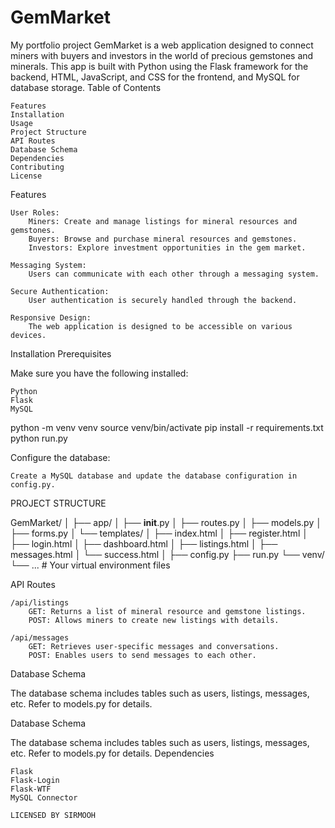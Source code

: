 # GemMarket
My portfolio project 
GemMarket is a web application designed to connect miners with buyers and investors in the world of precious gemstones and minerals. This app is built with Python using the Flask framework for the backend, HTML, JavaScript, and CSS for the frontend, and MySQL for database storage.
Table of Contents

    Features
    Installation
    Usage
    Project Structure
    API Routes
    Database Schema
    Dependencies
    Contributing
    License
Features

    User Roles:
        Miners: Create and manage listings for mineral resources and gemstones.
        Buyers: Browse and purchase mineral resources and gemstones.
        Investors: Explore investment opportunities in the gem market.

    Messaging System:
        Users can communicate with each other through a messaging system.

    Secure Authentication:
        User authentication is securely handled through the backend.

    Responsive Design:
        The web application is designed to be accessible on various devices.
Installation
Prerequisites

Make sure you have the following installed:

    Python
    Flask
    MySQL
python -m venv venv
source venv/bin/activate
pip install -r requirements.txt
python run.py


Configure the database:

    Create a MySQL database and update the database configuration in config.py.

PROJECT STRUCTURE


GemMarket/
│
├── app/
│   ├── __init__.py
│   ├── routes.py
│   ├── models.py
│   ├── forms.py
│   └── templates/
│       ├── index.html
│       ├── register.html
│       ├── login.html
│       ├── dashboard.html
│       ├── listings.html
│       ├── messages.html
│       └── success.html
│
├── config.py
├── run.py
└── venv/
    └── ...  # Your virtual environment files

API Routes

    /api/listings
        GET: Returns a list of mineral resource and gemstone listings.
        POST: Allows miners to create new listings with details.

    /api/messages
        GET: Retrieves user-specific messages and conversations.
        POST: Enables users to send messages to each other.

Database Schema

The database schema includes tables such as users, listings, messages, etc. Refer to models.py for details.

Database Schema

The database schema includes tables such as users, listings, messages, etc. Refer to models.py for details.
Dependencies

    Flask
    Flask-Login
    Flask-WTF
    MySQL Connector

	LICENSED BY SIRMOOH
